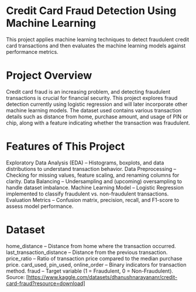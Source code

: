 # Credit Card Fraud Detection Using Machine Learning
This project applies machine learning techniques to detect fraudulent credit card transactions and  then evaluates the machine learning models against performance metrics.
# Project Overview
Credit card fraud is an increasing problem, and detecting fraudulent transactions is crucial for financial security. This project explores fraud detection currently using logistic regression and will later incorporate other machine learning models. The dataset used contains various transaction details such as distance from home, purchase amount, and usage of PIN or chip, along with a feature indicating whether the transaction was fraudulent.
# Features of This Project
Exploratory Data Analysis (EDA) – Histograms, boxplots, and data distributions to understand transaction behavior.
Data Preprocessing – Checking for missing values, feature scaling, and renaming columns for clarity.
Data Balancing – Undersampling and (upcoming) oversampling to handle dataset imbalance.
Machine Learning Model – Logistic Regression implemented to classify fraudulent vs. non-fraudulent transactions.
Evaluation Metrics – Confusion matrix, precision, recall, and F1-score to assess model performance.
# Dataset
home_distance – Distance from home where the transaction occurred.
last_transaction_distance – Distance from the previous transaction.
price_ratio – Ratio of transaction price compared to the median purchase price.
card_used, pin_used, online_order – Binary indicators for transaction method.
fraud – Target variable (1 = Fraudulent, 0 = Non-Fraudulent).
Source: [https://www.kaggle.com/datasets/dhanushnarayananr/credit-card-fraud?resource=download]
